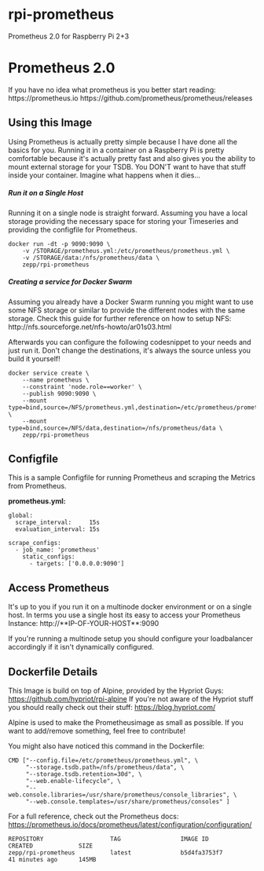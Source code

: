 # rpi-prometheus
Prometheus 2.0 for Raspberry Pi 2+3

<h1>Prometheus 2.0</h1>
If you have no idea what prometheus is you better start reading:
https://prometheus.io
https://github.com/prometheus/prometheus/releases

<h2>Using this Image</h2>
Using Prometheus is actually pretty simple because I have done all the basics for you. Running it in a container on a Raspberry Pi is pretty comfortable because it's actually pretty fast and also gives you the ability to mount external storage for your TSDB. You DON'T want to have that stuff inside your container. Imagine what happens when it dies...

<h5>Run it on a Single Host</h5>
Running it on a single node is straight forward. Assuming you have a local storage providing the necessary space for storing your Timeseries and providing the configfile for Prometheus.

```
docker run -dt -p 9090:9090 \
    -v /STORAGE/prometheus.yml:/etc/prometheus/prometheus.yml \
    -v /STORAGE/data:/nfs/prometheus/data \
    zepp/rpi-prometheus
```

<h5>Creating a service for Docker Swarm</h5>
Assuming you already have a Docker Swarm running you might want to use some NFS storage or similar to provide the different nodes with the same storage. Check this guide for further reference on how to setup NFS: http://nfs.sourceforge.net/nfs-howto/ar01s03.html

Afterwards you can configure the following codesnippet to your needs and just run it. Don't change the destinations, it's always the source unless you build it yourself!

```
docker service create \
    --name prometheus \
    --constraint 'node.role==worker' \
    --publish 9090:9090 \
    --mount type=bind,source=/NFS/prometheus.yml,destination=/etc/prometheus/prometheus.yml \
    --mount type=bind,source=/NFS/data,destination=/nfs/prometheus/data \
    zepp/rpi-prometheus
```

<h2>Configfile</h2>
This is a sample Configfile for running Prometheus and scraping the Metrics from Prometheus. 

**prometheus.yml:**
```
global:
  scrape_interval:     15s
  evaluation_interval: 15s

scrape_configs:
  - job_name: 'prometheus'
    static_configs:
      - targets: ['0.0.0.0:9090']
```

<h2>Access Prometheus</h2>
It's up to you if you run it on a multinode docker environment or on a single host. In terms you use a single host its easy to access your Prometheus Instance: http://**IP-OF-YOUR-HOST**:9090

If you're running a multinode setup you should configure your loadbalancer accordingly if it isn't dynamically configured. 

<h2>Dockerfile Details</h2>

This Image is build on top of Alpine, provided by the Hypriot Guys: https://github.com/hypriot/rpi-alpine
If you're not aware of the Hypriot stuff you should really check out their stuff: https://blog.hypriot.com/

Alpine is used to make the Prometheusimage as small as possible. If you want to add/remove something, feel free to contribute!

You might also have noticed this command in the Dockerfile:

```
CMD ["--config.file=/etc/prometheus/prometheus.yml", \
     "--storage.tsdb.path=/nfs/prometheus/data", \
     "--storage.tsdb.retention=30d", \
     "--web.enable-lifecycle", \
     "--web.console.libraries=/usr/share/prometheus/console_libraries", \
     "--web.console.templates=/usr/share/prometheus/consoles" ]
```

For a full reference, check out the Prometheus docs: https://prometheus.io/docs/prometheus/latest/configuration/configuration/



```
REPOSITORY                   TAG                 IMAGE ID            CREATED             SIZE
zepp/rpi-prometheus          latest              b5d4fa3753f7        41 minutes ago      145MB
```

